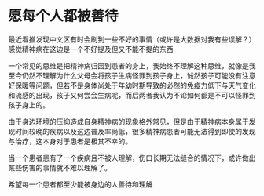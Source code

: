 # 愿每个人都被善待

最近看推发现中文区有时会刷到一些不好的事情（或许是大数据对我有些误解？）
感觉精神病在这边是一个不好提及但又不能不提的东西

一个常见的思维是把精神病归因到患者的身上，我始终不理解这种思维，就像是我至今仍然不理解为什么父母会将孩子生病怪罪到孩子身上，诚然孩子可能没有注意好保暖等问题，但若不是身体尚处于年幼时期导致的必然的免疫力低下与天气变化和流感的出现，孩子又何尝会生病呢，而后两者我认为不论如何都是不可以怪罪到孩子身上的。

由于身边环境的压抑造成自身精神病的现象格外常见，但是由于精神病本身属于发现时间较晚的疾病以及这边普及率尚低，很多精神病患者可能无法得到即使的发现与治疗，这本身对于患者是极其不幸的。

当一个患者患有了一个疾病且不被人理解，伤口长期无法缝合的情况下，或许做出某些伤害的事情就不难以理解了。

希望每一个患者都至少能被身边的人善待和理解

